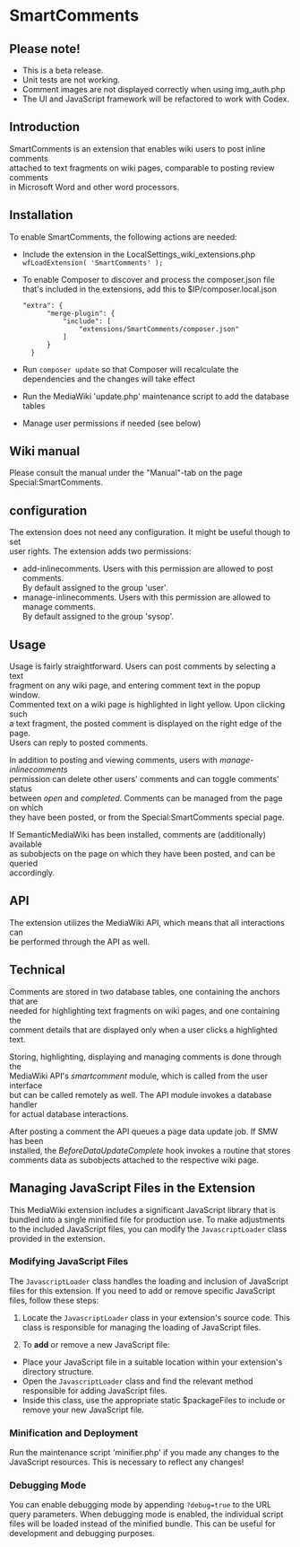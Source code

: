 # SmartComments

## Please note!
* This is a beta release.
* Unit tests are not working.
* Comment images are not displayed correctly when using img_auth.php
* The UI and JavaScript framework will be refactored to work with Codex.

## Introduction
SmartComments is an extension that enables wiki users to post inline comments  
attached to text fragments on wiki pages, comparable to posting review comments  
in Microsoft Word and other word processors. 

## Installation
To enable SmartComments, the following actions are needed:

* Include the extension in the LocalSettings_wiki_extensions.php  
    `wfLoadExtension( 'SmartComments' );`

* To enable Composer to discover and process the composer.json file that's included in the extensions, add this to $IP/composer.local.json
  ```
  "extra": {
        "merge-plugin": {
            "include": [
                "extensions/SmartComments/composer.json"
            ]
        }
    }
  ```
* Run `composer update` so that Composer will recalculate the dependencies and the changes will take effect
* Run the MediaWiki 'update.php' maintenance script to add the database tables
* Manage user permissions if needed (see below) 

## Wiki manual
Please consult the manual under the "Manual"-tab on the page Special:SmartComments.

## configuration
The extension does not need any configuration. It might be useful though to set  
user rights. The extension adds two permissions: 

* add-inlinecomments. Users with this permission are allowed to post comments.  
By default assigned to the group 'user'.
* manage-inlinecomments. Users with this permission are allowed to manage comments.  
By default assigned to the group 'sysop'.

## Usage
Usage is fairly straightforward. Users can post comments by selecting a text  
fragment on any wiki page, and entering comment text in the popup window.  
Commented text on a wiki page is highlighted in light yellow. Upon clicking such  
a text fragment, the posted comment is displayed on the right edge of the page.  
Users can reply to posted comments.  

In addition to posting and viewing comments, users with *manage-inlinecomments*  
permission can delete other users' comments and can toggle comments' status  
between *open* and *completed*. Comments can be managed from the page on which  
they have been posted, or from the Special:SmartComments special page. 

If SemanticMediaWiki has been installed, comments are (additionally) available  
as subobjects on the page on which they have been posted, and can be queried  
accordingly. 

## API
The extension utilizes the MediaWiki API, which means that all interactions can  
be performed through the API as well. 

## Technical
Comments are stored in two database tables, one containing the anchors that are  
needed for highlighting text fragments on wiki pages, and one containing the  
comment details that are displayed only when a user clicks a highlighted text. 

Storing, highlighting, displaying and managing comments is done through the  
MediaWiki API's *smartcomment* module, which is called from the user interface  
but can be called remotely as well. The API module invokes a database handler  
for actual database interactions. 

After posting a comment the API queues a page data update job. If SMW has been  
installed, the *BeforeDataUpdateComplete* hook invokes a routine that stores  
comments data as subobjects attached to the respective wiki page.

## Managing JavaScript Files in the Extension
This MediaWiki extension includes a significant JavaScript library that is bundled into a single minified file for production use. To make adjustments to the included JavaScript files, you can modify the `JavascriptLoader` class provided in the extension.

### Modifying JavaScript Files
The `JavascriptLoader` class handles the loading and inclusion of JavaScript files for this extension. If you need to add or remove specific JavaScript files, follow these steps:

1. Locate the `JavascriptLoader` class in your extension's source code. This class is responsible for managing the loading of JavaScript files.

2. To **add** or remove a new JavaScript file:
  - Place your JavaScript file in a suitable location within your extension's directory structure.
  - Open the `JavascriptLoader` class and find the relevant method responsible for adding JavaScript files.
  - Inside this class, use the appropriate static $packageFiles to include or remove your new JavaScript file.

### Minification and Deployment
Run the maintenance script 'minifier.php' if you made any changes to the JavaScript resources. This is necessary to reflect any changes!

### Debugging Mode
You can enable debugging mode by appending `?debug=true` to the URL query parameters. When debugging mode is enabled, the individual script files will be loaded instead of the minified bundle. This can be useful for development and debugging purposes.

